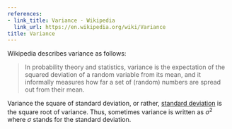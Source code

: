 ```yaml
---
references:
- link_title: Variance - Wikipedia
  link_url: https://en.wikipedia.org/wiki/Variance
title: Variance
---
```

Wikipedia describes variance as follows:

> In probability theory and statistics, variance is the expectation of the squared deviation of a random variable from its mean, and it informally measures how far a set of (random) numbers are spread out from their mean. 

Variance the square of standard deviation, or rather, [standard deviation][1] is the square root of variance.
Thus, sometimes variance is written as $\sigma^2$ where $\sigma$ stands for the standard deviation.

[1]: /terms/standard-deviation/